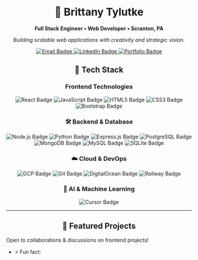 <h1 align="center">👋 Brittany Tylutke</h1>

<p align="center"><strong>Full Stack Engineer • Web Developer • Scranton, PA</strong></p>

<p align="center"><em>Building scalable web applications with creativity and strategic vision.</em></p>

<p align="center">
  <a href="mailto:tylub001@gmail.com">
    <img src="https://img.shields.io/badge/Email-red?logo=gmail&style=for-the-badge" alt="Email Badge" />
  </a>
  <a href="https://www.linkedin.com/in/brittany-tylutke-27418a34a/">
    <img src="https://img.shields.io/badge/LinkedIn-blue?logo=linkedin&style=for-the-badge" alt="LinkedIn Badge" />
  </a>
  <a href="https://tylub001.github.io/portfolio3.0/">
    <img src="https://img.shields.io/badge/Portfolio-green?logo=firefox&style=for-the-badge" alt="Portfolio Badge" />
  </a>
</p>

<h2 align="center">🚀 Tech Stack</h2>

<h3 align="center">Frontend Technologies</h3>

<p align="center">
  <img src="https://img.shields.io/badge/React-61DAFB?logo=react&logoColor=white&style=for-the-badge" alt="React Badge" />
  <img src="https://img.shields.io/badge/JavaScript-F7DF1E?logo=javascript&logoColor=black&style=for-the-badge" alt="JavaScript Badge" />
  <img src="https://img.shields.io/badge/HTML5-E34F26?logo=html5&logoColor=white&style=for-the-badge" alt="HTML5 Badge" />
  <img src="https://img.shields.io/badge/CSS3-1572B6?logo=css3&logoColor=white&style=for-the-badge" alt="CSS3 Badge" />
  <img src="https://img.shields.io/badge/Bootstrap-7952B3?logo=bootstrap&logoColor=white&style=for-the-badge" alt="Bootstrap Badge" />
</p>

<h3 align="center">🛠️ Backend & Database</h3>

<p align="center">
  <img src="https://img.shields.io/badge/Node.js-339933?logo=node.js&logoColor=white&style=for-the-badge" alt="Node.js Badge" />
  <img src="https://img.shields.io/badge/Python-3776AB?logo=python&logoColor=white&style=for-the-badge" alt="Python Badge" />
  <img src="https://img.shields.io/badge/Express.js-000000?logo=express&logoColor=white&style=for-the-badge" alt="Express.js Badge" />
  <img src="https://img.shields.io/badge/PostgreSQL-4169E1?logo=postgresql&logoColor=white&style=for-the-badge" alt="PostgreSQL Badge" />
  <img src="https://img.shields.io/badge/MongoDB-47A248?logo=mongodb&logoColor=white&style=for-the-badge" alt="MongoDB Badge" />
  <img src="https://img.shields.io/badge/MySQL-4479A1?logo=mysql&logoColor=white&style=for-the-badge" alt="MySQL Badge" />
  <img src="https://img.shields.io/badge/SQLite-003B57?logo=sqlite&logoColor=white&style=for-the-badge" alt="SQLite Badge" />
</p>

<h3 align="center">☁️ Cloud & DevOps</h3>

<p align="center">
  <img src="https://img.shields.io/badge/GCP-4285F4?logo=googlecloud&logoColor=white&style=for-the-badge" alt="GCP Badge" />
  <img src="https://img.shields.io/badge/Git-F05032?logo=git&logoColor=white&style=for-the-badge" alt="Git Badge" />
  <img src="https://img.shields.io/badge/DigitalOcean-0080FF?logo=digitalocean&logoColor=white&style=for-the-badge" alt="DigitalOcean Badge" />
  <img src="https://img.shields.io/badge/Railway-0B0D0E?logo=railway&logoColor=white&style=for-the-badge" alt="Railway Badge" />
</p>

<h3 align="center">🤖 AI & Machine Learning</h3>

<p align="center">
  <img src="https://img.shields.io/badge/Cursor-AI%20IDE-5D5FEF?logo=cursor&logoColor=white&style=for-the-badge" alt="Cursor Badge" />
</p>

<hr />

<h2 align="center">🌟 Featured Projects</h2>





Open to collaborations & discussions on frontend projects!
- ⚡ Fun fact: 

